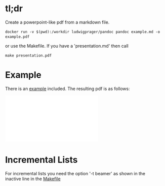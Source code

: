 # tl;dr
Create a powerpoint-like pdf from a markdown file.

~~~
docker run -v $(pwd):/workdir ludwigprager/pandoc pandoc example.md -o example.pdf
~~~

or use the Makefile. If you have a 'presentation.md' then call

~~~
make presentation.pdf
~~~

# Example

There is an [example](./example.md) included. The resulting pdf is as follows:

![](./example.pdf)

# Incremental Lists

For incremental lists you need the option '-t beamer' as shown in the inactive line in the [Makefile](./Makefile)
